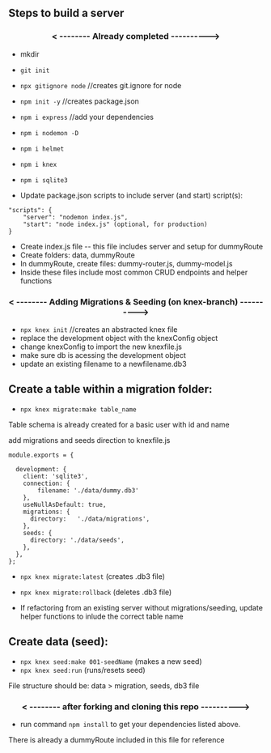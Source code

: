 ## Steps to build a server

### <p align="center">< -------- Already completed ----------></p>

- mkdir <server-directory-name>
- `git init`
- `npx gitignore node`    //creates git.ignore for node
- `npm init -y`           //creates package.json
- `npm i express`         //add your dependencies
- `npm i nodemon -D`	
- `npm i helmet` 		
- `npm i knex`		
- `npm i sqlite3`	

- Update package.json scripts to include server (and start) script(s):

```
"scripts": {
	"server": "nodemon index.js",
	"start": "node index.js" (optional, for production)
}
```

- Create index.js file -- this file includes server and setup for dummyRoute
- Create folders: data, dummyRoute
- In dummyRoute, create files: dummy-router.js, dummy-model.js
- Inside these files include most common CRUD endpoints and helper functions



### <p align="center">< -------- Adding Migrations & Seeding (on knex-branch) ----------></p>

- `npx knex init`    //creates an abstracted knex file
- replace the development object with the knexConfig object
- change knexConfig to import the new knexfile.js
- make sure db is acessing the development object
- update an existing filename to a newfilename.db3

## Create a table within a migration folder:
- `npx knex migrate:make table_name`

Table schema is already created for a basic user with id and name

add migrations and seeds direction to knexfile.js

``` 
module.exports = {

  development: {
    client: 'sqlite3',
    connection: {
        filename: './data/dummy.db3'
    },
    useNullAsDefault: true,
    migrations: {
      directory:   './data/migrations',
    }, 
    seeds: {
      directory: './data/seeds',
    },
  },
};
```



- `npx knex migrate:latest`     (creates .db3 file)
- `npx knex migrate:rollback`   (deletes .db3 file)

- If refactoring from an existing server without migrations/seeding, update helper functions to inlude the correct table name

## Create data (seed):

- `npx knex seed:make 001-seedName`    (makes a new seed)
- `npx knex seed:run`		     (runs/resets seed)


File structure should be: 
data > migration, seeds, db3 file



### <p align="center">< -------- after forking and cloning this repo ----------></p>

- run command `npm install` to get your dependencies listed above.

There is already a dummyRoute included in this file for reference
